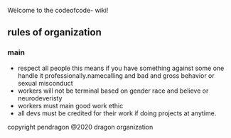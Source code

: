 Welcome to the codeofcode- wiki!
## rules of organization
### main
- respect all people this means if you have something against some one  handle it professionally.namecalling and bad and gross behavior or sexual misconduct
- workers will not be terminal based on gender race and believe or neurodeveristy
- workers must main good work ethic
- all devs must be credited for their work if doing projects at anytime.


copyright pendragon @2020
dragon organization
